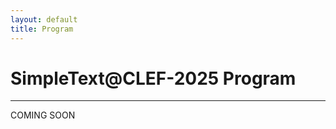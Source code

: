 ```yaml
---
layout: default
title: Program
---
```


# SimpleText@CLEF-2025 Program

------------------------------------------------------------

COMING SOON
